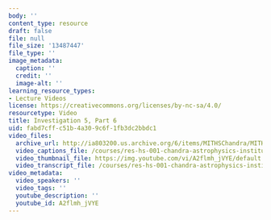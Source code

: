 ```yaml
---
body: ''
content_type: resource
draft: false
file: null
file_size: '13487447'
file_type: ''
image_metadata:
  caption: ''
  credit: ''
  image-alt: ''
learning_resource_types:
- Lecture Videos
license: https://creativecommons.org/licenses/by-nc-sa/4.0/
resourcetype: Video
title: Investigation 5, Part 6
uid: fabd7cff-c51b-4a30-9c6f-1fb3dc2bbdc1
video_files:
  archive_url: http://ia803200.us.archive.org/6/items/MITHSChandra/MITHS_chandra_5_06_300k.mp4
  video_captions_file: /courses/res-hs-001-chandra-astrophysics-institute/A2flmh_jVYE_captions.webvtt
  video_thumbnail_file: https://img.youtube.com/vi/A2flmh_jVYE/default.jpg
  video_transcript_file: /courses/res-hs-001-chandra-astrophysics-institute/A2flmh_jVYE_transcript.pdf
video_metadata:
  video_speakers: ''
  video_tags: ''
  youtube_description: ''
  youtube_id: A2flmh_jVYE
---
```

